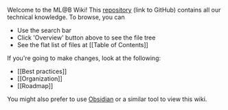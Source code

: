 Welcome to the ML@B Wiki! This [repository](https://github.com/mlberkeley/wiki) (link to GitHub) contains all our technical knowledge. To browse, you can

- Use the search bar
- Click 'Overview' button above to see the file tree
- See the flat list of files at [[Table of Contents]]

If you're going to make changes, look at the following:

- [[Best practices]]
- [[Organization]]
- [[Roadmap]]

You might also prefer to use [Obsidian](https://obsidian.md) or a similar tool to view this wiki.